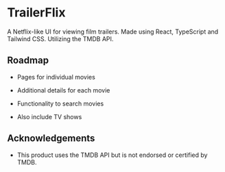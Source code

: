 
# TrailerFlix

A Netflix-like UI for viewing film trailers. Made using React, TypeScript and Tailwind CSS. Utilizing the TMDB API.


## Roadmap

- Pages for individual movies

- Additional details for each movie

- Functionality to search movies

- Also include TV shows


## Acknowledgements

 - This product uses the TMDB API but is not endorsed or certified by TMDB.

